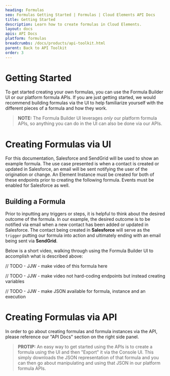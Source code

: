 ```yaml
---
heading: Formulas
seo: Formulas Getting Started | Formulas | Cloud Elements API Docs
title: Getting Started
description: Learn how to create formulas in Cloud Elements.
layout: docs
apis: API Docs
platform: formulas
breadcrumbs: /docs/products/api-toolkit.html
parent: Back to API Toolkit
order: 3
---
```


# Getting Started
To get started creating your own formulas, you can use the Formula Builder UI or our platform formula APIs.  If you are just getting started, we would recommend building formulas via the UI to help familiarize yourself with the different pieces of a formula and how they work.  

> **NOTE:** The Formula Builder UI leverages *only* our platform formula APIs, so anything you can do in the UI can also be done via our APIs.

# Creating Formulas via UI

For this documentation, Salesforce and SendGrid will be used to show an example formula. The use case presented is when a contact is created or updated in Salesforce, an email will be sent notifying the user of the origination or change. An Element Instance must be created for both of these endpoints prior to creating the following formula. Events must be enabled for Salesforce as well.

## Building a Formula

Prior to inputting any triggers or steps, it is helpful to think about the desired outcome of the formula. In our example, the desired outcome is to be notified via email when a new contact has been added or updated in Salesforce. The contact being created in __Salesforce__ will serve as the `trigger` putting our formula into action and ultimately ending with an email being sent via __SendGrid__.

Below is a short video, walking through using the Formula Builder UI to accomplish what is described above:

// TODO - JJW - make video of this formula here

// TODO - JJW - make video not hard-coding endpoints but instead creating variables

// TODO - JJW - make JSON available for formula, instance and an execution

# Creating Formulas via API

In order to go about creating formulas and formula instances via the API, please reference our "API Docs" section on the right side panel.

> **PROTIP:** An easy way to get started using the APIs is to create a formula using the UI and then "Export" it via the Console UI.  This simply downloads the JSON representation of that formula and you can then go about manipulating and using that JSON in our platform formula APIs.
